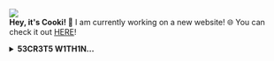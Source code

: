 ![](http://cooki-studios.github.io/img/CookiWeb.png)
<br>
__Hey, it's Cooki! 👋__
I am currently working on a new website! 🌐 You can check it out [HERE](https://cooki-studios.github.io)!
<br>
>
<details>
  <summary>
    <b>53CR3T5 W1TH1N...</b>
  </summary>
  
  Any folded content here. It requires an empty line just above it.
  ```javascript
    console.log("WELCOME!");
  ```
</details>
